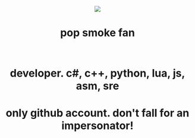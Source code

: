 <!DOCTYPE html>
<html lang="en">
<head>
    <meta charset="UTF-8">
    <meta http-equiv="X-UA-Compatible" content="IE=edge">
    <meta name="viewport" content="width=device-width, initial-scale=1.0">
</head>
<body>
    <p align="center">
        <a target="_blank" rel="noopener noreferrer" href="https://media.discordapp.net/attachments/822116371134545960/880671764324184084/pop_smoke_chain.gif" style="max-width: 100%;">
            <img src="https://media.discordapp.net/attachments/822116371134545960/880671764324184084/pop_smoke_chain.gif" style="max-width: 100%;">
        </a>
    </p>
    <h1 align="center" dir="auto">pop smoke fan</h1>
    <br>
    <h1 align="center" dir="auto">developer. c#, c++, python, lua, js, asm, sre</h1>
    <h1 align="center" dir="auto">only github account. don't fall for an impersonator!</h1>
</body>
</html>
